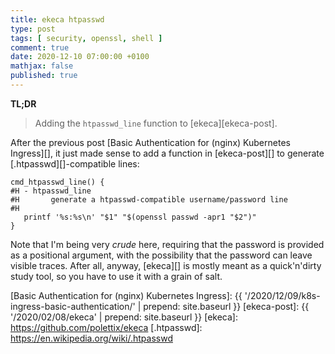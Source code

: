 ```yaml
---
title: ekeca htpasswd
type: post
tags: [ security, openssl, shell ]
comment: true
date: 2020-12-10 07:00:00 +0100
mathjax: false
published: true
---
```


**TL;DR**

> Adding the `htpasswd_line` function to [ekeca][ekeca-post].

After the previous post [Basic Authentication for (nginx) Kubernetes
Ingress][], it just made sense to add a function in [ekeca-post][] to
generate [.htpasswd][]-compatible lines:

```shell
cmd_htpasswd_line() {
#H - htpasswd_line
#H       generate a htpasswd-compatible username/password line
#H
   printf '%s:%s\n' "$1" "$(openssl passwd -apr1 "$2")"
}
```

Note that I'm being very *crude* here, requiring that the password is
provided as a positional argument, with the possibility that the password
can leave visible traces. After all, anyway, [ekeca][] is mostly meant as a
quick'n'dirty study tool, so you have to use it with a grain of salt.


[Basic Authentication for (nginx) Kubernetes Ingress]: {{ '/2020/12/09/k8s-ingress-basic-authentication/' | prepend: site.baseurl }}
[ekeca-post]: {{ '/2020/02/08/ekeca' | prepend: site.baseurl }}
[ekeca]: https://github.com/polettix/ekeca
[.htpasswd]: https://en.wikipedia.org/wiki/.htpasswd
